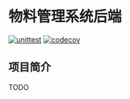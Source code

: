 # 物料管理系统后端

[![unittest](https://github.com/Peiyang-Aeromodelling-Association/inventory_management_server/actions/workflows/test.yml/badge.svg?event=push)](https://github.com/Peiyang-Aeromodelling-Association/inventory_management_server/actions/workflows/test.yml)
[![codecov](https://codecov.io/gh/Peiyang-Aeromodelling-Association/inventory_management_server/branch/main/graph/badge.svg)](https://app.codecov.io/gh/Peiyang-Aeromodelling-Association/inventory_management_server)

## 项目简介

TODO